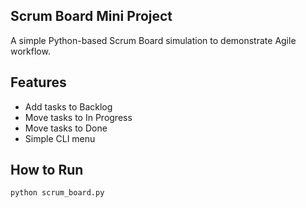 ## Scrum Board Mini Project

A simple Python-based Scrum Board simulation to demonstrate Agile workflow.  

## Features
- Add tasks to Backlog  
- Move tasks to In Progress  
- Move tasks to Done  
- Simple CLI menu  

## How to Run
```bash
python scrum_board.py
